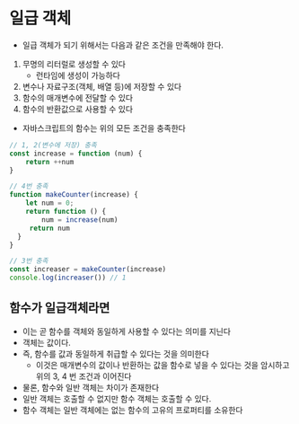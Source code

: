 # 일급 객체
- 일급 객체가 되기 위해서는 다음과 같은 조건을 만족해야 한다.
1. 무명의 리터럴로 생성할 수 있다
   - 런타임에 생성이 가능하다
2. 변수나 자료구조(객체, 배열 등)에 저장할 수 있다
3. 함수의 매개변수에 전달할 수 있다
4. 함수의 반환값으로 사용할 수 있다
- 자바스크립트의 함수는 위의 모든 조건을 충족한다
```typescript jsx
// 1, 2(변수에 저장) 충족
const increase = function (num) {
	return ++num
}

// 4번 충족
function makeCounter(increase) {
	let num = 0;
	return function () {
		num = increase(num)
     return num
  }
}

// 3번 충족
const increaser = makeCounter(increase)
console.log(increaser()) // 1
```

## 함수가 일급객체라면
- 이는 곧 함수를 객체와 동일하게 사용할 수 있다는 의미를 지닌다
- 객체는 값이다.
- 즉, 함수를 값과 동일하게 취급할 수 있다는 것을 의미한다
  - 이것은 매개변수의 값이나 반환하는 값을 함수로 넣을 수 있다는 것을 암시하고 위의 3, 4 번 조건과 이어진다
- 물론, 함수와 일반 객체는 차이가 존재한다
- 일반 객체는 호출할 수 없지만 함수 객체는 호출할 수 있다.
- 함수 객체는 일반 객체에는 없는 함수의 고유의 프로퍼티를 소유한다